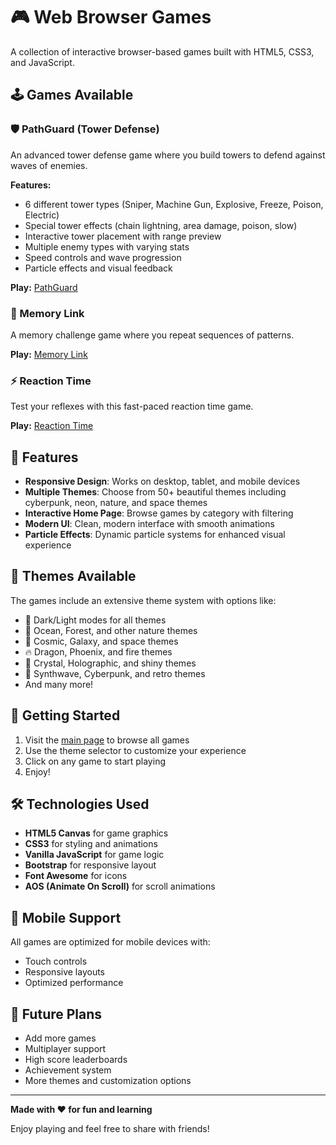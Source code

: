 # 🎮 Web Browser Games

A collection of interactive browser-based games built with HTML5, CSS3, and JavaScript.

## 🕹️ Games Available

### 🛡️ PathGuard (Tower Defense)
An advanced tower defense game where you build towers to defend against waves of enemies.

**Features:**
- 6 different tower types (Sniper, Machine Gun, Explosive, Freeze, Poison, Electric)
- Special tower effects (chain lightning, area damage, poison, slow)
- Interactive tower placement with range preview
- Multiple enemy types with varying stats
- Speed controls and wave progression
- Particle effects and visual feedback

**Play:** [PathGuard](./games/defend-line/)

### 🧠 Memory Link
A memory challenge game where you repeat sequences of patterns.

**Play:** [Memory Link](./games/memory-link/)

### ⚡ Reaction Time
Test your reflexes with this fast-paced reaction time game.

**Play:** [Reaction Time](./games/reaction-time/)

## 🌟 Features

- **Responsive Design**: Works on desktop, tablet, and mobile devices
- **Multiple Themes**: Choose from 50+ beautiful themes including cyberpunk, neon, nature, and space themes
- **Interactive Home Page**: Browse games by category with filtering
- **Modern UI**: Clean, modern interface with smooth animations
- **Particle Effects**: Dynamic particle systems for enhanced visual experience

## 🎨 Themes Available

The games include an extensive theme system with options like:
- 🌙 Dark/Light modes for all themes
- 🌊 Ocean, Forest, and other nature themes
- 🌟 Cosmic, Galaxy, and space themes
- 🔥 Dragon, Phoenix, and fire themes
- 💎 Crystal, Holographic, and shiny themes
- 🎵 Synthwave, Cyberpunk, and retro themes
- And many more!

## 🚀 Getting Started

1. Visit the [main page](./index.html) to browse all games
2. Use the theme selector to customize your experience
3. Click on any game to start playing
4. Enjoy!

## 🛠️ Technologies Used

- **HTML5 Canvas** for game graphics
- **CSS3** for styling and animations
- **Vanilla JavaScript** for game logic
- **Bootstrap** for responsive layout
- **Font Awesome** for icons
- **AOS (Animate On Scroll)** for scroll animations

## 📱 Mobile Support

All games are optimized for mobile devices with:
- Touch controls
- Responsive layouts
- Optimized performance

## 🎯 Future Plans

- Add more games
- Multiplayer support
- High score leaderboards
- Achievement system
- More themes and customization options

---

**Made with ❤️ for fun and learning**

Enjoy playing and feel free to share with friends!
